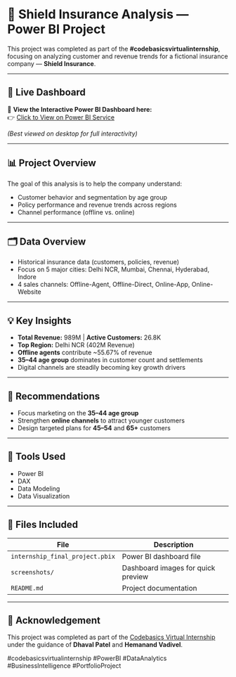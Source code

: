 # 🧠 Shield Insurance Analysis — Power BI Project

This project was completed as part of the **#codebasicsvirtualinternship**, focusing on analyzing customer and revenue trends for a fictional insurance company — **Shield Insurance**.

---

## 🔗 Live Dashboard
🎯 **View the Interactive Power BI Dashboard here:**  
👉 [Click to View on Power BI Service]([https://app.powerbi.com/view?r=eyJrIjoiYWNlYTQ0MWItY2M0MS00ZjIxLWE0MmUtNGZkOWZlNDk4NzVlIiwidCI6ImM2ZTU0OWIzLTVmNDUtNDAzMi1hYWU5LWQ0MjQ0ZGM1YjJjNCJ9](https://app.powerbi.com/view?r=eyJrIjoiODRjODdlNTktNmJjMy00MzRhLWEwMDctOWJlYTNiYmYzZmU0IiwidCI6ImM2ZTU0OWIzLTVmNDUtNDAzMi1hYWU5LWQ0MjQ0ZGM1YjJjNCJ9))

*(Best viewed on desktop for full interactivity)*  

---

## 📊 Project Overview
The goal of this analysis is to help the company understand:
- Customer behavior and segmentation by age group  
- Policy performance and revenue trends across regions  
- Channel performance (offline vs. online)

---

## 🗂️ Data Overview
- Historical insurance data (customers, policies, revenue)
- Focus on 5 major cities: Delhi NCR, Mumbai, Chennai, Hyderabad, Indore
- 4 sales channels: Offline-Agent, Offline-Direct, Online-App, Online-Website

---

## 💡 Key Insights
- **Total Revenue:** 989M | **Active Customers:** 26.8K  
- **Top Region:** Delhi NCR (402M Revenue)  
- **Offline agents** contribute ~55.67% of revenue  
- **35–44 age group** dominates in customer count and settlements  
- Digital channels are steadily becoming key growth drivers

---

## 🧭 Recommendations
- Focus marketing on the **35–44 age group**  
- Strengthen **online channels** to attract younger customers  
- Design targeted plans for **45–54** and **65+** customers  

---

## 🧰 Tools Used
- Power BI  
- DAX  
- Data Modeling  
- Data Visualization  

---

## 📁 Files Included
| File | Description |
|------|--------------|
| `internship_final_project.pbix` | Power BI dashboard file |
| `screenshots/` | Dashboard images for quick preview |
| `README.md` | Project documentation |

---

## 🙌 Acknowledgement
This project was completed as part of the [Codebasics Virtual Internship](https://codebasics.io/)  
under the guidance of **Dhaval Patel** and **Hemanand Vadivel**.  

#codebasicsvirtualinternship #PowerBI #DataAnalytics #BusinessIntelligence #PortfolioProject
